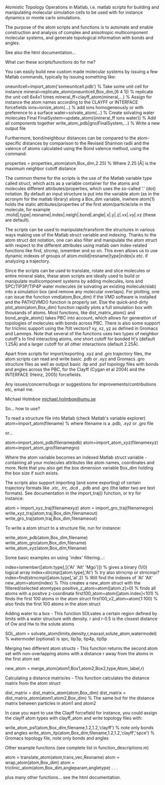 Atomistic Topology Operations in Matlab, i.e. matlab scripts for building and manipulating molecular simulation cells to be used with for instance dynamics or monte carlo simulations.

The purpose of the atom scripts and functions is to automate and enable construction and analysis of complex and anisotropic multicomponent molecular systems, and generate topological information with bonds and angles.

See also the html documentation...

What can these scripts/functions do for me?

You can easily build new custom made molecular systems by issuing a few Matlab commands, typically by issuing something like:

oneunitcell=import_atom('someunitcell.pdb') % Take some unit cell for instance
mineral=replicate_atom(oneunitcell,Box_dim,[6 4 1]) % replicate the unit cell 6x4x1 times
mineral_ff=clayff_atom(mineral,...) % Assign for instance the atom names according to the CLAYFF or INTERFACE forcefields
ions=ionize_atom(...) % add ions homogeneously or with preference to a surface
water=solvate_atom(...) % Create solvating water molecules Final
FinalSystem=update_atom({mineral_ff ions water}) % Add all components together
write_atom_pdb|gro(FinalSystem,...) % Write a new output file

Furthermore, bond/neighbour distances can be compared to the atom-specific distances by comparison to the Revised Shannon radii and the valence of atoms calculated using the Bond valence method, using the command:

properties = properties_atom(atom,Box_dim,2.25) % Where 2.25 [Å] is the maximum neighbor cutoff distance

The common theme for the scripts is the use of the Matlab variable type called struct, which acts as a variable container for the atoms and molecules different attributes/properties, which uses the so-called '.' (dot) notation. By default an input structure is put into the variable atom (as in the acronym for the matlab library) along a Box_dim variable, inwhere atom(1) holds the static attributes/properties of the first atom/particle/site in the molecule, for example  .molid|.type|.resname|.index|.neigh|.bond|.angle|.x|.y|.z|.vx|.vy|.vz (these are  default).

The scripts can be used to manipulate/transform the structures in various ways making use of the Matlab struct variable and indexing. Thanks to the atom struct dot notation, one can also filter and manipulate the atom struct with respect to the different attributes using matlab own index-related functions like find, strcmp, ismember and so on. This even allows us to use dynamic indexes of groups of  atom.molid|resname|type|index|x etc. if analyzing a trajectory.

Since the scripts can be used to translate, rotate and slice molecules or entire mineral slabs, these atom scripts are ideally used to build or manipulate multicomponent systems by adding molecules, ions and SPC/TIP3P/TIP4P water molecules (ie solvating an existing molecule/slab) into a simulation box (and remove any molecular overlaps). For plotting, one can issue the function vmd(atom,Box_dim) if the VMD software is installed and the PATH2VMD() function is properly set. Else the quick-and-dirty plot_atom(atom,Box_dim) function rapidly plots a full simulation box with thousands of atoms. Most functions, like dist_matrix_atom() and bond_angle_atom() takes PBC into account, which allows for generation of topologies of molecules with bonds across PBC. There is also some support for triclinic support using the ?tilt vectors? xy, xz, yz as defined in Gromacs and Lammps. Note that several of the functions uses two types of neighbor cutoff's to find interacting atoms, one short cutoff for bonded H's (default 1.25Å) and a larger cutoff for all other interactions (default 2.25Å).

Apart from scripts for import/exporting .xyz and .gro trajectory files, the atom scripts can read and write basic .pdb or .xyz and Gromacs .gro structure files as well as output basic .itp and .psf topology files with bonds and angles across the PBC, for the Clayff (Cygan et al 2004) and the INTERFACE (Heinz, 2005) forcefields.

Any issues/concerns/bugs or suggestions for improvements/contributions etc, email me.

Michael Holmboe
michael.holmboe@umu.se

So... how to use?

To read a structure file into Matlab (check Matlab's variable explorer)
atom=import_atom(filename) % where filename is a .pdb, .xyz or .gro file

or...

atom=import_atom_pdb(filenamepdb)
atom=import_atom_xyz(filenamexyz)
atom=import_atom_gro(filenamegro)

Where the atom variable becomes an indexed Matlab struct variable - containing all your molecules attributes like atom names, coordinates and more. Note that you also get the box dimension variable Box_dim holding the box size if such exists.

The  scripts also support importing (and some exporting) of certain trajectory formats like .xtc, .trr, .dcd , .pdb and .gro (the latter two are text formats). See documentation in the import_traj() function, or try for instance:

atom = import_xyz_traj(filenamexyz)
atom = import_gro_traj(filenamegro)
write_xyz_traj(atom,traj,Box_dim,filenameout)
write_gro_traj(atom,traj,Box_dim,filenameout)

To write a atom struct to a structure file, run for instance:

write_atom_pdb(atom,Box_dim,filename)
write_atom_gro(atom,Box_dim,filename)
write_atom_xyz(atom,Box_dim,filename)

Some basic examples on using 'index' filtering...:

index=ismember([atom.type],[{'Al' 'Alt' 'Mgo'}]) % gives a binary (1/0) logical array
index=strcmp([atom.type],'Al') % try also strncmp or strncmpi?
index=find(strncmpi([atom.type],'al',2) % Will find the indexes of 'Al' 'Alt'
new_atom=atom(index) % This creates a new_atom struct with the filtered/selected atomtypes
positive_z_atom=atom([atom.z]>0) % finds all atoms with a positve z-coordinate
first100_atom=atom([atom.index]<101) % finds the first 100 atoms in the atom struct
first100_v2_atom=atom(1:100) % also finds the first 100 atoms in the atom struct

Adding water to a box - This function SOLvates a certain region defined by limits with a water structure with density. r and r-0.5 is the closest distance of Ow and Hw to the solute atoms

SOL_atom = solvate_atom(limits,density,r,maxsol,solute_atom,watermodel) % watermodel (optional) is spc, tip3p, tip4p, tip5p

Merging two different atom structs  - This function returns the second atom set with non-overlapping atoms with a distance r away from the atoms in the first atom set

new_atom = merge_atom(atom1,Box1,atom2,Box2,type,Atom_label,r)

Calculating a distance matrix/es  - This function calculates the distance matrix from the atom struct

dist_matrix = dist_matrix_atom(atom,Box_dim) 
dist_matrix = dist_matrix_atom(atom1,atom2,Box_dim) % The same but for the distance matrix between particles in atom1 and atom2

In case you want to use the Clayff forcefield for instance, you could assign the clayff atom types with clayff_atom and write topology files with:

write_atom_psf(atom,Box_dim,filename,1.2,1.2,'clayff') % note only bonds and angles
write_atom_itp(atom,Box_dim,filename,1.2,1.2,'clayff','spce') % Gromacs topology file, note only bonds and angles

Other example functions (see complete list in function_descriptions.m)

atom = translate_atom(atom,trans_vec,Resname)
atom = wrap_atom(atom,Box_dim)
atom = triclinic_atom(atom,Box_dim,angleparam,angletype)
.
.
.

plus many other functions... see the html documentation.

